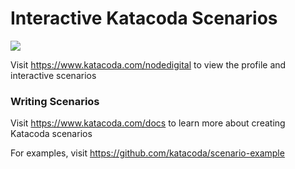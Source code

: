 # Interactive Katacoda Scenarios

[![](http://shields.katacoda.com/katacoda/nodedigital/count.svg)](https://www.katacoda.com/nodedigital "Get your profile on Katacoda.com")

Visit https://www.katacoda.com/nodedigital to view the profile and interactive scenarios

### Writing Scenarios
Visit https://www.katacoda.com/docs to learn more about creating Katacoda scenarios

For examples, visit https://github.com/katacoda/scenario-example
